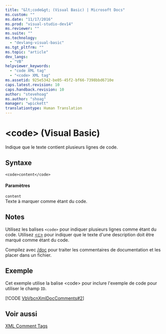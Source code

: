```yaml
---
title: "&lt;code&gt; (Visual Basic) | Microsoft Docs"
ms.custom: ""
ms.date: "11/17/2016"
ms.prod: "visual-studio-dev14"
ms.reviewer: ""
ms.suite: ""
ms.technology: 
  - "devlang-visual-basic"
ms.tgt_pltfrm: ""
ms.topic: "article"
dev_langs: 
  - "VB"
helpviewer_keywords: 
  - "code XML tag"
  - "<code> XML tag"
ms.assetid: 925e5342-be05-45f2-bf66-7398bbd6710e
caps.latest.revision: 10
caps.handback.revision: 10
author: "stevehoag"
ms.author: "shoag"
manager: "wpickett"
translationtype: Human Translation
---
```

# &lt;code&gt; (Visual Basic)
Indique que le texte contient plusieurs lignes de code.  
  
## Syntaxe  
  
```  
<code>content</code>  
```  
  
#### Paramètres  
 `content`  
 Texte à marquer comme étant du code.  
  
## Notes  
 Utilisez les balises `<code>` pour indiquer plusieurs lignes comme étant du code.  Utilisez [\<c\>](../../../visual-basic/language-reference/xmldoc/c.md) pour indiquer que le texte d'une description doit être marqué comme étant du code.  
  
 Compilez avec [\/doc](../../../visual-basic/reference/command-line-compiler/doc.md) pour traiter les commentaires de documentation et les placer dans un fichier.  
  
## Exemple  
 Cet exemple utilise la balise \<code\> pour inclure l'exemple de code pour utiliser le champ `ID`.  
  
 [!CODE [VbVbcnXmlDocComments#2](../CodeSnippet/VS_Snippets_VBCSharp/VbVbcnXmlDocComments#2)]  
  
## Voir aussi  
 [XML Comment Tags](../../../visual-basic/language-reference/xmldoc/recommended-xml-tags-for-documentation-comments.md)